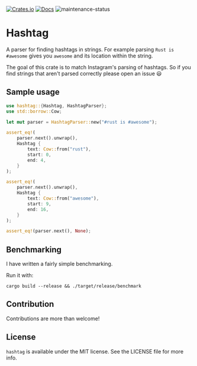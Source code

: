 [![Crates.io](https://img.shields.io/crates/v/hashtag.svg)](https://crates.io/crates/hashtag)
[![Docs](https://docs.rs/hashtag/badge.svg)](https://docs.rs/hashtag)
![maintenance-status](https://img.shields.io/badge/maintenance-passively--maintained-yellowgreen.svg)

# Hashtag

A parser for finding hashtags in strings. For example parsing `Rust is #awesome` gives you `awesome` and its location within the string.

The goal of this crate is to match Instagram's parsing of hashtags. So if you find strings that aren't parsed correctly please open an issue 😃

## Sample usage

```rust
use hashtag::{Hashtag, HashtagParser};
use std::borrow::Cow;

let mut parser = HashtagParser::new("#rust is #awesome");

assert_eq!(
    parser.next().unwrap(),
    Hashtag {
        text: Cow::from("rust"),
        start: 0,
        end: 4,
    }
);

assert_eq!(
    parser.next().unwrap(),
    Hashtag {
        text: Cow::from("awesome"),
        start: 9,
        end: 16,
    }
);

assert_eq!(parser.next(), None);
```

## Benchmarking

I have written a fairly simple benchmarking.

Run it with:

    cargo build --release && ./target/release/benchmark

## Contribution

Contributions are more than welcome!

## License

`hashtag` is available under the MIT license. See the LICENSE file for more info.
